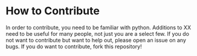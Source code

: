 # How to Contribute

In order to contribute, you need to be familiar with python. Additions to XX need to be useful for many people, not just you are a select few. If you do not want to contribute but want to help out, please open an issue on any bugs. 
If you do want to contribute, fork this repository!
